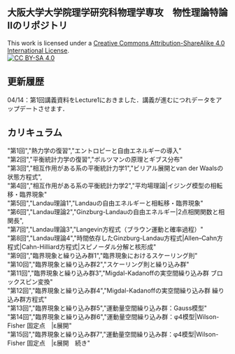 ## 大阪大学大学院理学研究科物理学専攻　物性理論特論IIのリポジトリ
This work is licensed under a
[Creative Commons Attribution-ShareAlike 4.0 International License][cc-by-sa].<br>
[![CC BY-SA 4.0][cc-by-sa-image]][cc-by-sa]

[cc-by-sa]: http://creativecommons.org/licenses/by-sa/4.0/
[cc-by-sa-image]: https://licensebuttons.net/l/by-sa/4.0/88x31.png
[cc-by-sa-shield]: https://img.shields.io/badge/License-CC%20BY--SA%204.0-lightgrey.svg

## 更新履歴<br>
04/14：第1回講義資料をLecture1におきました．講義が進むにつれデータをアップデートさせます．<br>

## カリキュラム<br>
"第1回","熱力学の復習","エントロピーと自由エネルギーの導入"<br>
"第2回","平衡統計力学の復習","ボルツマンの原理とギブス分布"<br>
"第3回","相互作用がある系の平衡統計力学1","ビリアル展開とvan der Waalsの状態方程式",<br>
"第4回","相互作用がある系の平衡統計力学2","平均場理論|イジング模型の相転移・臨界現象"<br>
"第5回","Landau理論1","Landauの自由エネルギーと相転移・臨界現象"<br>
"第6回","Landau理論2","Ginzburg-Landauの自由エネルギー|2点相関関数と相関長",<br>
"第7回","Landau理論3","Langevin方程式（ブラウン運動と確率過程）"<br>
"第8回","Landau理論4","時間依存したGinzburg-Landau方程式|Allen–Cahn方程式|Cahn-Hilliard方程式|スピノーダル分解と核形成"<br>
"第9回","臨界現象と繰り込み群1","臨界現象におけるスケーリング則"<br>
"第10回","臨界現象と繰り込み群2","スケーリング則と繰り込み群"<br>
"第11回","臨界現象と繰り込み群3","Migdal-Kadanoffの実空間繰り込み群 ブロックスピン変換"<br>
"第12回","臨界現象と繰り込み群4","Migdal-Kadanoffの実空間繰り込み群 繰り込み群方程式"<br>
"第13回","臨界現象と繰り込み群5","運動量空間繰り込み群：Gauss模型"<br>
"第14回","臨界現象と繰り込み群6","運動量空間繰り込み群：φ4模型|Wilson-Fisher 固定点　|ε展開"<br>
"第15回","臨界現象と繰り込み群7","運動量空間繰り込み群：φ4模型|Wilson-Fisher 固定点　|ε展開　続き"<br>
